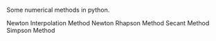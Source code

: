 Some numerical methods in python.

Newton Interpolation Method
Newton Rhapson Method
Secant Method
Simpson Method
